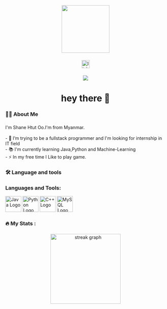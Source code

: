 <div align="center">
  <img height="150" src="https://media.giphy.com/media/M9gbBd9nbDrOTu1Mqx/giphy.gif"  />
</div>

###

<div align="center">
  <img src="https://img.shields.io/static/v1?message=LinkedIn&logo=linkedin&label=&color=0077B5&logoColor=white&labelColor=&style=for-the-badge" height="25" alt="linkedin logo"  />
</div>

###

<div align="center">
  <img src="https://visitor-badge.laobi.icu/badge?page_id=maurodesouza.maurodesouza&"  />
</div>

###

<h1 align="center">hey there 👋</h1>

###

<h3 align="left">👩‍💻  About Me</h3>

###

<p align="left">I'm Shane Htut Oo.I'm from Myanmar.<br><br>- 🔭 I’m trying to be a fullstack programmer and I'm looking for internship in IT field<br>- 📚 I'm currently learning Java,Python and Machine-Learning<br>- ⚡ In my free time I Like to play game.</p>

###

<h3 align="left">🛠 Language and tools</h3>

###

<h3 align="left">Languages and Tools:</h3>
<p align="left">
  <img src="https://cdn.jsdelivr.net/gh/devicons/devicon/icons/java/java-original-wordmark.svg" height="50" alt="Java Logo" />
  <img src="https://cdn.jsdelivr.net/gh/devicons/devicon/icons/python/python-original-wordmark.svg" height="50" alt="Python Logo" />
  <img src="https://cdn.jsdelivr.net/gh/devicons/devicon/icons/cplusplus/cplusplus-original.svg" height="50" alt="C++ Logo" />
  <img src="https://cdn.jsdelivr.net/gh/devicons/devicon/icons/mysql/mysql-original-wordmark.svg" height="50" alt="MySQL Logo" />
</p>

###

<h3 align="left">🔥   My Stats :</h3>

###

<div align="center">
  <img src="https://streak-stats.demolab.com?user=shoyakeiko&locale=en&mode=daily&theme=dark&hide_border=false&border_radius=5&order=3" height="220" alt="streak graph"  />
</div>

###
